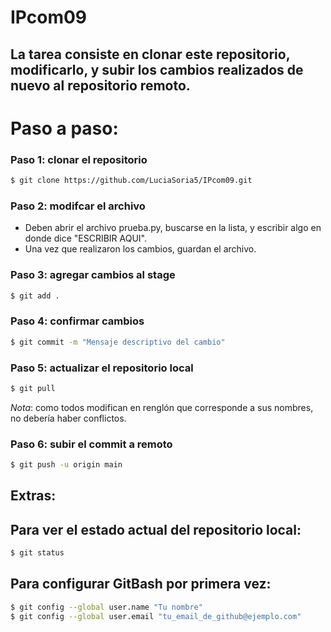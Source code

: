 # IPcom09

La tarea consiste en clonar este repositorio, modificarlo, y subir los cambios realizados de nuevo al repositorio remoto.
---

# Paso a paso:
### Paso 1: clonar el repositorio
```bash
$ git clone https://github.com/LuciaSoria5/IPcom09.git
```

### Paso 2: modifcar el archivo
- Deben abrir el archivo prueba.py, buscarse en la lista, y escribir algo en donde dice "ESCRIBIR AQUI".
- Una vez que realizaron los cambios, guardan el archivo.

### Paso 3: agregar cambios al stage
```bash
$ git add .
```

### Paso 4: confirmar cambios
```bash
$ git commit -m "Mensaje descriptivo del cambio"
```

### Paso 5: actualizar el repositorio local
```bash
$ git pull
```
_Nota_: como todos modifican en renglón que corresponde a sus nombres, no debería haber conflictos.

### Paso 6: subir el commit a remoto
```bash
$ git push -u origin main
```

## Extras:
## Para ver el estado actual del repositorio local:
```bash
$ git status
```
## Para configurar GitBash por primera vez:
```bash
$ git config --global user.name "Tu nombre"
$ git config --global user.email "tu_email_de_github@ejemplo.com"
```